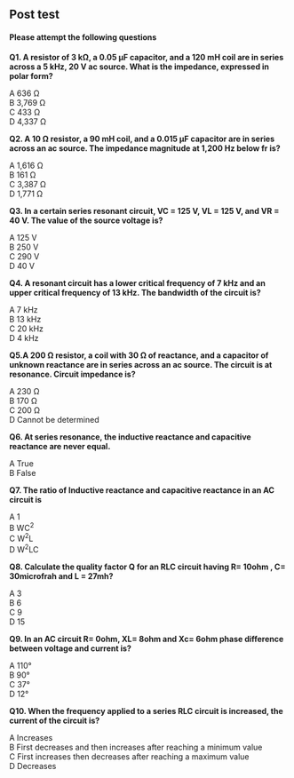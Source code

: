 ## Post test
#### Please attempt the following questions

<b>Q1. A resistor of 3 kΩ, a 0.05 μF capacitor, and a 120 mH coil are in series across a 5 kHz, 20 V ac source. What is the impedance, expressed in polar form?</b><br>

A 636 Ω  <br>
B 3,769 Ω <br>
C 433 Ω <br>
D 4,337 Ω <br>

<b>Q2. A 10 Ω resistor, a 90 mH coil, and a 0.015 μF capacitor are in series across an ac source. The impedance magnitude at 1,200 Hz below fr is?</b> <br> 

A  1,616 Ω <br>
B  161 Ω <br>
C  3,387 Ω <br>
D  1,771 Ω <br>

<b>Q3. In a certain series resonant circuit, VC = 125 V, VL = 125 V, and VR = 40 V. The value of the source voltage is?</b><br>

A  125 V <br>
B  250 V <br>
C  290 V <br>
D  40 V <br>

<b>Q4. A resonant circuit has a lower critical frequency of 7 kHz and an upper critical frequency of 13 kHz. The bandwidth of the circuit is?</b> <br>

A  7 kHz <br>
B  13 kHz <br>
C  20 kHz <br>
D  4 kHz <br>

<b>Q5.A 200 Ω resistor, a coil with 30 Ω of reactance, and a capacitor of unknown reactance are in series across an ac source. The circuit is at resonance. Circuit impedance is?</b> <br>

A  230 Ω<br>
B  170 Ω<br>
C  200 Ω<br>
D  Cannot be determined<br>

<b>Q6. At series resonance, the inductive reactance and capacitive reactance are never equal.</b> <br>

A  True<br>
B  False<br>

<b>Q7. The ratio of Inductive reactance and capacitive reactance in an AC circuit is</b><br>

A  1<br>
B  WC<sup>2</sup><br>
C  W<sup>2</sup>L<br>
D  W<sup>2</sup>LC<br>

<b>Q8. Calculate the quality factor Q for an RLC circuit having R= 10ohm , C= 30microfrah and L = 27mh?</b> <br>

A   3 <br>
B   6  <br>
C   9 <br>
D   15 <br>

<b>Q9. In an AC circuit R= 0ohm, XL= 8ohm and Xc= 6ohm phase difference between voltage and current is?</b> <br>

A  110° <br>
B  90° <br>
C  37° <br>
D  12° <br>

<b>Q10. When the frequency applied to a series RLC circuit is increased, the current of the circuit is?</b> <br>

A  Increases<br>
B  First decreases and then increases after reaching a minimum value<br>
C  First increases then decreases after reaching a maximum value <br>
D  Decreases<br>



